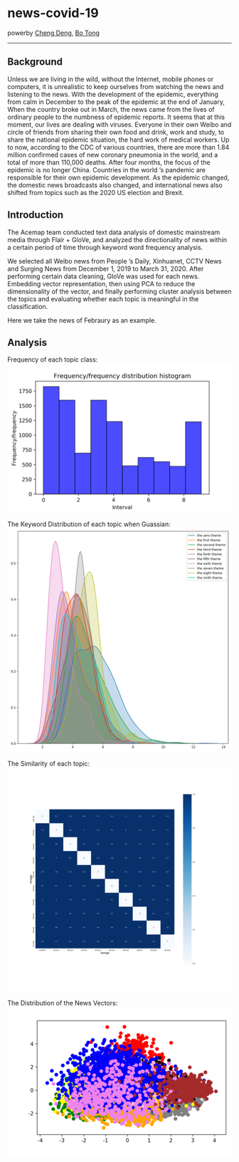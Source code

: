 # news-covid-19

powerby [Cheng Deng](mailto:davendw@sjtu.edu.cn), [Bo Tong](bool_tbb@sjtu.edu.cn)

---

## Background

Unless we are living in the wild, without the Internet, mobile phones or computers, it is unrealistic to keep ourselves from watching the news and listening to the news. With the development of the epidemic, everything from calm in December to the peak of the epidemic at the end of January, When the country broke out in March, the news came from the lives of ordinary people to the numbness of epidemic reports. It seems that at this moment, our lives are dealing with viruses. Everyone in their own Weibo and circle of friends from sharing their own food and drink, work and study, to share the national epidemic situation, the hard work of medical workers.
Up to now, according to the CDC of various countries, there are more than 1.84 million confirmed cases of new coronary pneumonia in the world, and a total of more than 110,000 deaths. After four months, the focus of the epidemic is no longer China. Countries in the world ’s pandemic are responsible for their own epidemic development. As the epidemic changed, the domestic news broadcasts also changed, and international news also shifted from topics such as the 2020 US election and Brexit.

## Introduction

The Acemap team conducted text data analysis of domestic mainstream media through Flair + GloVe, and analyzed the directionality of news within a certain period of time through keyword word frequency analysis.

We selected all Weibo news from People ’s Daily, Xinhuanet, CCTV News and Surging News from December 1, 2019 to March 31, 2020. After performing certain data cleaning, GloVe was used for each news. Embedding vector representation, then using PCA to reduce the dimensionality of the vector, and finally performing cluster analysis between the topics and evaluating whether each topic is meaningful in the classification.

Here we take the news of Febraury as an example.

## Analysis

Frequency of each topic class:
![frequency](sample/news_202002_freout.png)

The Keyword Distribution of each topic when Guassian:
![Distribution](sample/news_202002_gauss.png)

The Similarity of each topic:
![matrix](sample/news_202002_matrix.png)

The Distribution of the News Vectors:
![scatter](sample/news_202002_scatter.png)